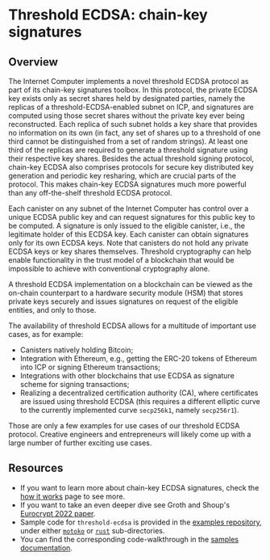 # Threshold ECDSA: chain-key signatures

## Overview
The Internet Computer implements a novel threshold ECDSA protocol as part of its chain-key signatures toolbox. In this protocol, the private ECDSA key exists only as secret shares held by designated parties, namely the replicas of a threshold-ECDSA-enabled subnet on ICP, and signatures are computed using those secret shares without the private key ever being reconstructed. Each replica of such subnet holds a key share that provides no information on its own (in fact, any set of shares up to a threshold of one third cannot be distinguished from a set of random strings). At least one third of the replicas are required to generate a threshold signature using their respective key shares. Besides the actual threshold signing protocol, chain-key ECDSA also comprises protocols for secure key distributed key generation and periodic key resharing, which are crucial parts of the protocol. This makes chain-key ECDSA signatures much more powerful than any off-the-shelf threshold ECDSA protocol.

Each canister on any subnet of the Internet Computer has control over a unique ECDSA public key and can request signatures for this public key to be computed. A signature is only issued to the eligible canister, i.e., the legitimate holder of this ECDSA key. Each canister can obtain signatures only for its own ECDSA keys. Note that canisters do not hold any private ECDSA keys or key shares themselves. Threshold cryptography can help enable functionality in the trust model of a blockchain that would be impossible to achieve with conventional cryptography alone.

A threshold ECDSA implementation on a blockchain can be viewed as the on-chain counterpart to a hardware security module (HSM) that stores private keys securely and issues signatures on request of the eligible entities, and only to those.

The availability of threshold ECDSA allows for a multitude of important use cases, as for example:
-   Canisters natively holding Bitcoin;
-   Integration with Ethereum, e.g., getting the ERC-20 tokens of Ethereum into ICP or signing Ethereum transactions;
-   Integrations with other blockchains that use ECDSA as signature scheme for signing transactions;
-   Realizing a decentralized certification authority (CA), where certificates are issued using threshold ECDSA (this requires a different elliptic curve to the currently implemented curve `secp256k1`, namely `secp256r1`).

Those are only a few examples for use cases of our threshold ECDSA protocol. Creative engineers and entrepreneurs will likely come up with a large number of further exciting use cases.

## Resources
- If you want to learn more about chain-key ECDSA signatures, check the [how it works](./t-ecdsa-how-it-works.md) page to see more. 
- If you want to take an even deeper dive see Groth and Shoup's [Eurocrypt 2022 paper](https://eprint.iacr.org/2021/1330).
- Sample code for `threshold-ecdsa` is provided in the [examples repository](https://github.com/dfinity/examples), under either [`motoko`](https://github.com/dfinity/examples/tree/master/motoko/threshold-ecdsa) or [`rust`](https://github.com/dfinity/examples/tree/master/rust/threshold-ecdsa) sub-directories. 
- You can find the corresponding code-walkthrough in the [samples documentation](../../../samples/t-ecdsa-sample.md).

